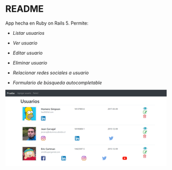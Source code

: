 # README

App hecha en Ruby on Rails 5.
Permite:

- *Listar usuarios*

- *Ver usuario*

- *Editar usuario*

- *Eliminar usuario*

- *Relacionar redes sociales a usuario*

- *Formulario de búsqueda autocompletable*

 
![alt text](https://github.com/jecarvaj/usersCrudRails/blob/master/Captura.PNG "Logo Title Text 1")
